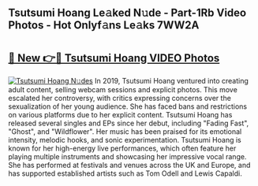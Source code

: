 ## Tsutsumi Hoang Le𝚊ked N𝚞de - Part-1Rb Video Photos - Hot Onlyf𝚊ns Le𝚊ks 7WW2A

# <h2><a href="http://ac53638.deff.icu/?id=Tsutsumi+Hoang">🔗 New 👉🔴 Tsutsumi Hoang VIDEO Photos</a></h2>

[![Tsutsumi Hoang N𝚞des](https://i.imgur.com/rIISA9y.gif)](http://ac53638.deff.icu/?id=Tsutsumi+Hoang)
In 2019, Tsutsumi Hoang ventured into creating adult content, selling webcam sessions and explicit photos. This move escalated her controversy, with critics expressing concerns over the sexualization of her young audience. She has faced bans and restrictions on various platforms due to her explicit content. Tsutsumi Hoang has released several singles and EPs since her debut, including "Fading Fast", "Ghost", and "Wildflower". Her music has been praised for its emotional intensity, melodic hooks, and sonic experimentation. Tsutsumi Hoang is known for her high-energy live performances, which often feature her playing multiple instruments and showcasing her impressive vocal range. She has performed at festivals and venues across the UK and Europe, and has supported established artists such as Tom Odell and Lewis Capaldi.
